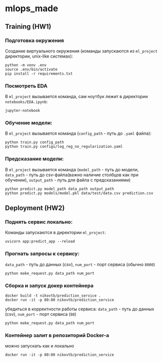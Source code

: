 # mlops_made
## Training (HW1)
### Подготовка окружения
Создание виртуального окружения (команды запускаются из `ml_project` директории, unix-like системах):
~~~
python -m venv .env
source .env/bin/activate
pip install -r requirements.txt
~~~
### Посмотреть EDA 

В `ml_project` вызывается команда, сам ноутбук лежит в директории `notebooks/EDA.ipynb`:
```
jupyter-notebook
```

### Обучение модели:

В `ml_project` вызывается команда (`config_path` - путь до `.yaml` файла):
~~~
python train.py config_path
python train.py configs/log_reg_no_regularization.yaml
~~~

### Предсказание модели:

В `ml_project` вызывается команда (`model_path` - путь до модели, `data_path` - путь до csv-файла(важно наличие столбцов как при обучении),
`output_path` - путь для файла с предсказаниями)
~~~
python predict.py model_path data_path output_path
python predict.py models/model.pkl data/test/data.csv prediction.csv
~~~
## Deployment (HW2)
### Поднять сервис локально:
Команды запускаются в директории `ml_project`:
~~~
uvicorn app:predict_app --reload
~~~
### Прогнать запросы к сервису:
`data_path` - путь до данных (csv), `num_port` - порт сервиса (обычно `8000`)
~~~
python make_request.py data_path num_port
~~~
### Cборка и запуск докер контейнера
~~~
docker build -t nikovtb/prediction_service .
docker run -it -p 80:80 nikovtb/prediction_service
~~~
убедиться в корректности работы сервиса:
`data_path` - путь до данных (csv), `num_port` - порт сервиса (`80`)
~~~
python make_request.py data_path num_port
~~~
### Контейнер залит в репозиторий Docker-а
можно запускать как и локально
~~~
docker run -it -p 80:80 nikovtb/prediction_service
~~~